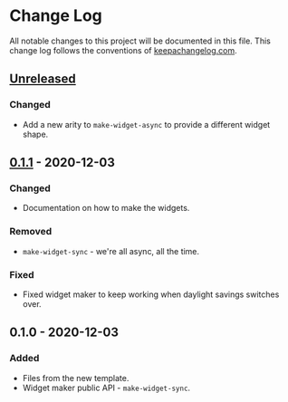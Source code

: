 # Change Log
All notable changes to this project will be documented in this file. This change log follows the conventions of [keepachangelog.com](http://keepachangelog.com/).

## [Unreleased]
### Changed
- Add a new arity to `make-widget-async` to provide a different widget shape.

## [0.1.1] - 2020-12-03
### Changed
- Documentation on how to make the widgets.

### Removed
- `make-widget-sync` - we're all async, all the time.

### Fixed
- Fixed widget maker to keep working when daylight savings switches over.

## 0.1.0 - 2020-12-03
### Added
- Files from the new template.
- Widget maker public API - `make-widget-sync`.

[Unreleased]: https://github.com/aoc2020/aoc2020.core/compare/0.1.1...HEAD
[0.1.1]: https://github.com/aoc2020/aoc2020.core/compare/0.1.0...0.1.1
